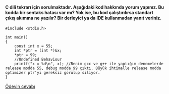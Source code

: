 
#### C dili tekrarı için sorulmaktadır. Aşağıdaki kod hakkında yorum yapınız. Bu kodda bir sentaks hatası var mı? Yok ise, bu kod çalıştırılırsa standart çıkış akımına ne yazılır? Bir derleyici ya da IDE kullanmadan yanıt veriniz.


```
#include <stdio.h>

int main()
{
	const int x = 55;
	int *ptr = (int *)&x;
	*ptr = 99;
	//Undefined Behaviour
	printf("x = %d\n", x); //Benim gcc ve g++ ile yaptığım denemelerde release modda 55, debug modda 99 çıktı. Büyük ihtimalle release modda optimizer ptr'yi gereksiz görülüp siliyor.
}
```


[Ödevin cevabı](https://vimeo.com/432190808)
